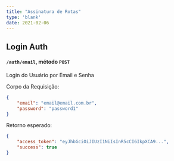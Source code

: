 ```yaml
---
title: "Assinatura de Rotas"
type: 'blank'
date: 2021-02-06
---
```


## Login Auth
#### `/auth/email`, método `POST`
Login do Usuário por Email e Senha

Corpo da Requisição:
```json
{
    "email": "email@email.com.br",
    "password": "password1"
}
```

Retorno esperado:
```json
{
    "access_token": "eyJhbGciOiJIUzI1NiIsInR5cCI6IkpXCA9...",
    "success": true
}
```


